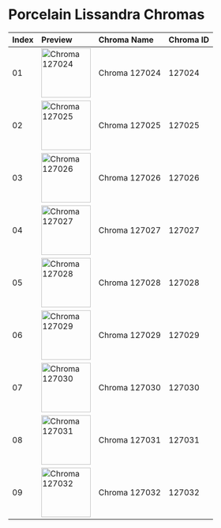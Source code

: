 # Porcelain Lissandra Chromas

| Index | Preview | Chroma Name | Chroma ID |
|:---|:---|:---|:---|
| 01 | <img src='https://raw.communitydragon.org/latest/plugins/rcp-be-lol-game-data/global/default/v1/champion-chroma-images/127/127024.png' alt='Chroma 127024' width='100'> | Chroma 127024 | 127024 |
| 02 | <img src='https://raw.communitydragon.org/latest/plugins/rcp-be-lol-game-data/global/default/v1/champion-chroma-images/127/127025.png' alt='Chroma 127025' width='100'> | Chroma 127025 | 127025 |
| 03 | <img src='https://raw.communitydragon.org/latest/plugins/rcp-be-lol-game-data/global/default/v1/champion-chroma-images/127/127026.png' alt='Chroma 127026' width='100'> | Chroma 127026 | 127026 |
| 04 | <img src='https://raw.communitydragon.org/latest/plugins/rcp-be-lol-game-data/global/default/v1/champion-chroma-images/127/127027.png' alt='Chroma 127027' width='100'> | Chroma 127027 | 127027 |
| 05 | <img src='https://raw.communitydragon.org/latest/plugins/rcp-be-lol-game-data/global/default/v1/champion-chroma-images/127/127028.png' alt='Chroma 127028' width='100'> | Chroma 127028 | 127028 |
| 06 | <img src='https://raw.communitydragon.org/latest/plugins/rcp-be-lol-game-data/global/default/v1/champion-chroma-images/127/127029.png' alt='Chroma 127029' width='100'> | Chroma 127029 | 127029 |
| 07 | <img src='https://raw.communitydragon.org/latest/plugins/rcp-be-lol-game-data/global/default/v1/champion-chroma-images/127/127030.png' alt='Chroma 127030' width='100'> | Chroma 127030 | 127030 |
| 08 | <img src='https://raw.communitydragon.org/latest/plugins/rcp-be-lol-game-data/global/default/v1/champion-chroma-images/127/127031.png' alt='Chroma 127031' width='100'> | Chroma 127031 | 127031 |
| 09 | <img src='https://raw.communitydragon.org/latest/plugins/rcp-be-lol-game-data/global/default/v1/champion-chroma-images/127/127032.png' alt='Chroma 127032' width='100'> | Chroma 127032 | 127032 |
